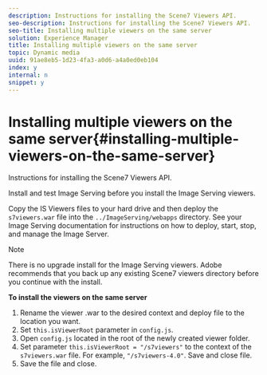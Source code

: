 ```yaml
---
description: Instructions for installing the Scene7 Viewers API.
seo-description: Instructions for installing the Scene7 Viewers API.
seo-title: Installing multiple viewers on the same server
solution: Experience Manager
title: Installing multiple viewers on the same server
topic: Dynamic media
uuid: 91ae8eb5-1d23-4fa3-a0d6-a4a0ed0eb104
index: y
internal: n
snippet: y
---
```


# Installing multiple viewers on the same server{#installing-multiple-viewers-on-the-same-server}

Instructions for installing the Scene7 Viewers API.

Install and test Image Serving before you install the Image Serving viewers.

Copy the IS Viewers files to your hard drive and then deploy the `s7viewers.war` file into the `../ImageServing/webapps` directory. See your Image Serving documentation for instructions on how to deploy, start, stop, and manage the Image Server.

>[!NOTE]
>
>There is no upgrade install for the Image Serving viewers. Adobe recommends that you back up any existing Scene7 viewers directory before you continue with the install.

**To install the viewers on the same server** 

1. Rename the viewer .war to the desired context and deploy file to the location you want.
1. Set `this.isViewerRoot` parameter in `config.js`.
1. Open `config.js` located in the root of the newly created viewer folder.
1. Set parameter `this.isViewerRoot = "/s7viewers"` to the context of the `s7viewers.war` file. For example, `"/s7viewers-4.0"`. Save and close file.
1. Save the file and close.
